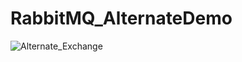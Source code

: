 # RabbitMQ_AlternateDemo

![Alternate_Exchange](https://github.com/luiscoco/RabbitMQ_AlternateDemo/assets/32194879/e521da0a-4726-474b-bb81-7e66d9489e98)

